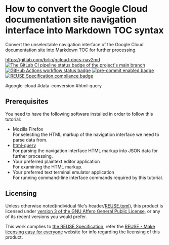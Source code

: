 # How to convert the Google Cloud documentation site navigation interface into Markdown TOC syntax

Convert the unselectable navigation interface of the Google Cloud documentation site into Markdown TOC for further processing.

<https://gitlab.com/brlin/gcloud-docs-nav2md>  
[![The GitLab CI pipeline status badge of the project's `main` branch](https://gitlab.com/brlin/gcloud-docs-nav2md/badges/main/pipeline.svg?ignore_skipped=true "Click here to check out the comprehensive status of the GitLab CI pipelines")](https://gitlab.com/brlin/gcloud-docs-nav2md/-/pipelines) [![GitHub Actions workflow status badge](https://github.com/brlin-tw/gcloud-docs-nav2md/actions/workflows/check-potential-problems.yml/badge.svg "GitHub Actions workflow status")](https://github.com/brlin-tw/gcloud-docs-nav2md/actions/workflows/check-potential-problems.yml) [![pre-commit enabled badge](https://img.shields.io/badge/pre--commit-enabled-brightgreen?logo=pre-commit&logoColor=white "This project uses pre-commit to check potential problems")](https://pre-commit.com/) [![REUSE Specification compliance badge](https://api.reuse.software/badge/gitlab.com/brlin/gcloud-docs-nav2md "This project complies to the REUSE specification to decrease software licensing costs")](https://api.reuse.software/info/gitlab.com/brlin/gcloud-docs-nav2md)

\#google-cloud \#data-conversion \#html-query

## Prerequisites

You need to have the following software installed in order to follow this tutorial:

* Mozilla Firefox  
  For selecting the HTML markup of the navigation interface we need to parse data from.
* [html-query](https://github.com/orf/html-query)  
  For parsing the navigation interface HTML markup into JSON data for further processing.
* Your preferred plaintext editor application  
  For examining the HTML markup.
* Your preferred text terminal emulator application  
  For running command-line interface commands required by this tutorial.

## Licensing

Unless otherwise noted(individual file's header/[REUSE.toml](REUSE.toml)), this product is licensed under [version 3 of the GNU Affero General Public License](https://www.gnu.org/licenses/agpl-3.0.en.html), or any of its recent versions you would prefer.

This work complies to [the REUSE Specification](https://reuse.software/spec/), refer the [REUSE - Make licensing easy for everyone](https://reuse.software/) website for info regarding the licensing of this product.
